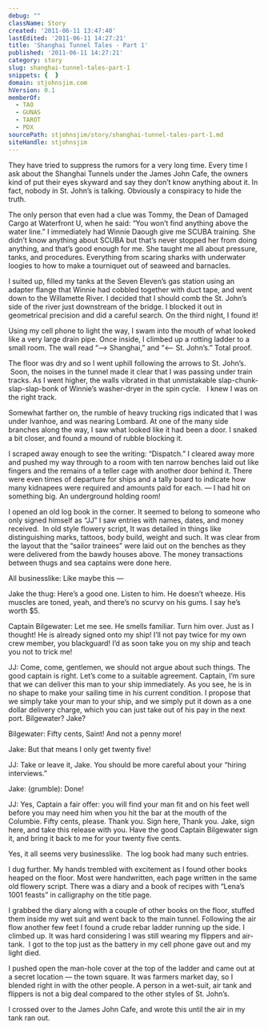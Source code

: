 ```yaml
---
debug: ""
className: Story
created: '2011-06-11 13:47:40'
lastEdited: '2011-06-11 14:27:21'
title: 'Shanghai Tunnel Tales - Part 1'
published: '2011-06-11 14:27:21'
category: story
slug: shanghai-tunnel-tales-part-1
snippets: {  }
domain: stjohnsjim.com
hVersion: 0.1
memberOf:
  - TAO
  - GUNAS
  - TAROT
  - PDX
sourcePath: stjohnsjim/story/shanghai-tunnel-tales-part-1.md
siteHandle: stjohnsjim
---
```

They have tried to suppress the rumors for a very long time. Every time I ask about the Shanghai Tunnels under the James John Cafe, the owners kind of put their eyes skyward and say they don&rsquo;t know anything about it. In fact, nobody in St. John&rsquo;s is talking. Obviously a conspiracy to hide the truth.

The only person that even had a clue was Tommy, the Dean of Damaged Cargo at Waterfront U, when he said: &ldquo;You won&rsquo;t find anything above the water line.&rdquo; I immediately had Winnie Daough give me SCUBA training. She didn&rsquo;t know anything about SCUBA but that&rsquo;s never stopped her from doing anything, and that&rsquo;s good enough for me. She taught me all about pressure, tanks, and procedures. Everything from scaring sharks with underwater loogies to how to make a tourniquet out of seaweed and barnacles.

I suited up, filled my tanks at the Seven Eleven&rsquo;s gas station using an adapter flange that Winnie had cobbled together with duct tape, and went down to the Willamette River. I decided that I should comb the St. John&rsquo;s side of the river just downstream of the bridge. I blocked it out in geometrical precision and did a careful search. On the third night, I found it!

Using my cell phone to light the way, I swam into the mouth of what looked like a very large drain pipe. Once inside, I climbed up a rotting ladder to a small room. The wall read &ldquo;&mdash;&gt; Shanghai,&rdquo; and &ldquo;&lt;&mdash; St. John&rsquo;s.&rdquo; Total proof.

The floor was dry and so I went uphill following the arrows to St. John&rsquo;s. &nbsp;Soon, the noises in the tunnel made it clear that I was passing under train tracks. As I went higher, the walls vibrated in that unmistakable slap-chunk-slap-slap-bonk of Winnie&rsquo;s washer-dryer in the spin cycle. &nbsp; I knew I was on the right track.

Somewhat farther on, the rumble of heavy trucking rigs indicated that I was under Ivanhoe, and was nearing Lombard. At one of the many side branches along the way, I saw what looked like it had been a door. I snaked a bit closer, and found a mound of rubble blocking it.

I scraped away enough to see the writing: &ldquo;Dispatch.&rdquo; I cleared away more and pushed my way through to a room with ten narrow benches laid out like fingers and the remains of a teller cage with another door behind it. There were even times of departure for ships and a tally board to indicate how many kidnapees were required and amounts paid for each. &mdash; I had hit on something big. An underground holding room!

I opened an old log book in the corner. It seemed to belong to someone who only signed himself as &ldquo;JJ&rdquo; I saw entries with names, dates, and money received. &nbsp;In old style flowery script, It was detailed in things like distinguishing marks, tattoos, body build, weight and such. It was clear from the layout that the &ldquo;sailor trainees&rdquo; were laid out on the benches as they were delivered from the bawdy houses above. The money transactions between thugs and sea captains were done here.

All businesslike: Like maybe this &mdash;

Jake the thug: Here&rsquo;s a good one. Listen to him. He doesn&rsquo;t wheeze. His muscles are toned, yeah, and there&rsquo;s no scurvy on his gums. I say he&rsquo;s worth $5.

Captain Bilgewater: Let me see. He smells familiar. Turn him over. Just as I thought! He is already signed onto my ship! I&rsquo;ll not pay twice for my own crew member, you blackguard! I&rsquo;d as soon take you on my ship and teach you not to trick me!

JJ: Come, come, gentlemen, we should not argue about such things. The good captain is right. Let&rsquo;s come to a suitable agreement. Captain, I&rsquo;m sure that we can deliver this man to your ship immediately. As you see, he is in no shape to make your sailing time in his current condition. I propose that we simply take your man to your ship, and we simply put it down as a one dollar delivery charge, which you can just take out of his pay in the next port. Bilgewater? Jake?

Bilgewater: Fifty cents, Saint! And not a penny more!

Jake: But that means I only get twenty five!

JJ: Take or leave it, Jake. You should be more careful about your &ldquo;hiring interviews.&rdquo;

Jake: (grumble): Done!

JJ: Yes, Captain a fair offer: you will find your man fit and on his feet well before you may need him when you hit the bar at the mouth of the Columbie. Fifty cents, please. Thank you. Sign here, Thank you. Jake, sign here, and take this release with you. Have the good Captain Bilgewater sign it, and bring it back to me for your twenty five cents.

Yes, it all seems very businesslike. &nbsp;The log book had many such entries.

I dug further. My hands trembled with excitement as I found other books heaped on the floor. Most were handwritten, each page written in the same old flowery script. There was a diary and a book of recipes with &ldquo;Lena&rsquo;s 1001 feasts&rdquo; in calligraphy on the title page.

I grabbed the diary along with a couple of other books on the floor, stuffed them inside my wet suit and went back to the main tunnel. Following the air flow another few feet I found a crude rebar ladder running up the side. I climbed up. It was hard considering I was still wearing my flippers and air-tank. &nbsp;I got to the top just as the battery in my cell phone gave out and my light died.

I pushed open the man-hole cover at the top of the ladder and came out at a secret location &mdash; the town square. It was farmers market day, so I blended right in with the other people. A person in a wet-suit, air tank and flippers is not a big deal compared to the other styles of St. John&rsquo;s.

I crossed over to the James John Cafe, and wrote this until the air in my tank ran out.


